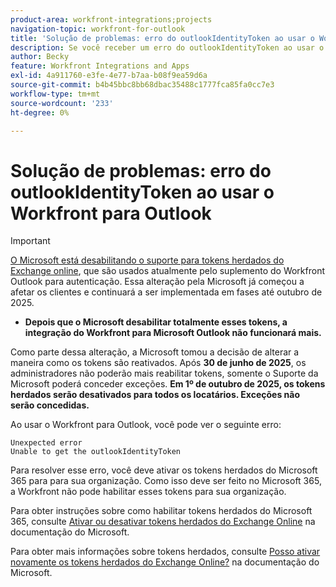 ```yaml
---
product-area: workfront-integrations;projects
navigation-topic: workfront-for-outlook
title: 'Solução de problemas: erro do outlookIdentityToken ao usar o Workfront para Outlook'
description: Se você receber um erro do outlookIdentityToken ao usar o Workfront para Outlook, será necessário habilitar os tokens herdados do Microsoft 365 para sua organização.
author: Becky
feature: Workfront Integrations and Apps
exl-id: 4a911760-e3fe-4e77-b7aa-b08f9ea59d6a
source-git-commit: b4b45bbc8bb68dbac35488c1777fca85fa0cc7e3
workflow-type: tm+mt
source-wordcount: '233'
ht-degree: 0%

---
```


# Solução de problemas: erro do outlookIdentityToken ao usar o Workfront para Outlook

>[!IMPORTANT]
>
>[O Microsoft está desabilitando o suporte para tokens herdados do Exchange online](https://learn.microsoft.com/en-us/office/dev/add-ins/outlook/faq-nested-app-auth-outlook-legacy-tokens), que são usados atualmente pelo suplemento do Workfront Outlook para autenticação. Essa alteração pela Microsoft já começou a afetar os clientes e continuará a ser implementada em fases até outubro de 2025.
>
>* **Depois que o Microsoft desabilitar totalmente esses tokens, a integração do Workfront para Microsoft Outlook não funcionará mais.**
>
>Como parte dessa alteração, a Microsoft tomou a decisão de alterar a maneira como os tokens são reativados. Após **30 de junho de 2025**, os administradores não poderão mais reabilitar tokens, somente o Suporte da Microsoft poderá conceder exceções. **Em 1º de outubro de 2025, os tokens herdados serão desativados para todos os locatários. Exceções não serão concedidas.**


Ao usar o Workfront para Outlook, você pode ver o seguinte erro:

```
Unexpected error
Unable to get the outlookIdentityToken
```

Para resolver esse erro, você deve ativar os tokens herdados do Microsoft 365 para para sua organização. Como isso deve ser feito no Microsoft 365, a Workfront não pode habilitar esses tokens para sua organização.

Para obter instruções sobre como habilitar tokens herdados do Microsoft 365, consulte [Ativar ou desativar tokens herdados do Exchange Online](https://learn.microsoft.com/en-us/office/dev/add-ins/outlook/turn-exchange-tokens-on-off) na documentação do Microsoft.

Para obter mais informações sobre tokens herdados, consulte [Posso ativar novamente os tokens herdados do Exchange Online?](https://learn.microsoft.com/en-us/office/dev/add-ins/outlook/faq-nested-app-auth-outlook-legacy-tokens#can-i-turn-exchange-online-legacy-tokens-back-on) na documentação do Microsoft.

